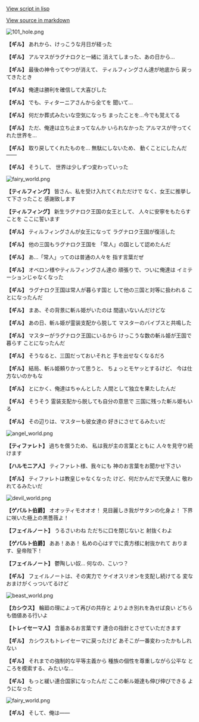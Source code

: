 [View script in lisp](../scripts/110160610.txt)

[View source in markdown](110160610.md)

![101_hole.png](../images/backgrounds/101_hole.png)

**【ギル】**
あれから、けっこうな月日が経った

**【ギル】**
アルマスがラグナロクと一緒に
消えてしまった、あの日から…

**【ギル】**
最後の神令ってやつが消えて、
ティルフィングさん達が地底から
戻ってきたとき

**【ギル】**
俺達は勝利を確信して大喜びした

**【ギル】**
でも、ティターニアさんから全てを
聞いて…

**【ギル】**
何だか葬式みたいな空気になっち
まったことを…今でも覚えてる

**【ギル】**
ただ、俺達は立ち止まってなんか
いられなかった
アルマスが守ってくれた世界を…

**【ギル】**
取り戻してくれたものを…
無駄にしないため、
動くことにしたんだ――

**【ギル】**
そうして、
世界は少しずつ変わっていった

![fairy_world.png](../images/backgrounds/fairy_world.png)

**【ティルフィング】**
皆さん、私を受け入れてくれただけで
なく、女王に推挙して下さったこと
感謝致します

**【ティルフィング】**
新生ラグナロク王国の女王として、
人々に安寧をもたらすことを
ここに誓います

**【ギル】**
ティルフィングさんが女王になって
ラグナロク王国が復活した

**【ギル】**
他の三国もラグナロク王国を
「常人」の国として認めたんだ

**【ギル】**
あ…「常人」ってのは普通の人々を
指す言葉だぜ

**【ギル】**
オベロン様やティルフィングさん達の
頑張りで、ついに俺達は
イミテーションじゃなくなった

**【ギル】**
ラグナロク王国は常人が暮らす国と
して他の三国と対等に扱われる
ことになったんだ

**【ギル】**
まあ、その背景に斬ル姫がいたのは
間違いないんだけどな

**【ギル】**
あの日、斬ル姫が霊装支配から脱して
マスターのバイブスと共鳴した

**【ギル】**
マスターがラグナロク王国にいるから
けっこうな数の斬ル姫が王国で暮らす
ことになったんだ

**【ギル】**
そうなると、三国だっておいそれと
手を出せなくなるだろ

**【ギル】**
結局、斬ル姫頼りかって思うと、
ちょっとモヤッとするけど、
今は仕方ないのかもな

**【ギル】**
とにかく、俺達はちゃんとした
人間として独立を果たしたんだ

**【ギル】**
そうそう
霊装支配から脱しても自分の意思で
三国に残った斬ル姫もいる

**【ギル】**
その辺りは、マスターも彼女達の
好きにさせてるみたいだ

![angel_world.png](../images/backgrounds/angel_world.png)

**【ティファレト】**
過ちを償うため、
私は我が主の言葉とともに
人々を見守り続けます

**【ハルモニア人】**
ティファレト様、我々にも
神のお言葉をお聞かせ下さい

**【ギル】**
ティファレトは教皇じゃなくなった
けど、何だかんだで天使人に
敬われてるみたいだ

![devil_world.png](../images/backgrounds/devil_world.png)

**【ゲバルト伯爵】**
オオッティモオオオ！
見目麗しき我がサタンの化身よ！
下界に咲いた極上の黒薔薇よ！

**【フェイルノート】**
うるさいわね
ただちに口を閉じないと
射抜くわよ

**【ゲバルト伯爵】**
ああ！ああ！
私めの心はすでに貴方様に射抜かれて
おります、皇帝陛下！

**【フェイルノート】**
鬱陶しい奴…
何なの、こいつ？

**【ギル】**
フェイルノートは、その実力で
ケイオスリオンを支配し続けてる
変なおまけがくっついてるけど

![beast_world.png](../images/backgrounds/beast_world.png)

**【カシウス】**
輪廻の理によって再びの共存と
よりよき別れを為せば良い
どちらも価値ある行いよ

**【トレイセーマ人】**
含蓄あるお言葉です
連合の指針とさせていただきます

**【ギル】**
カシウスもトレイセーマに戻ったけど
あそこが一番変わったかもしれない

**【ギル】**
それまでの強制的な平等主義から
種族の個性を尊重しながら公平な
ところを模索する、みたいな…

**【ギル】**
もっと緩い連合国家になったんだ
ここの斬ル姫達も伸び伸びできる
ようになった

![fairy_world.png](../images/backgrounds/fairy_world.png)

**【ギル】**
そして、俺は――